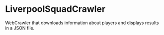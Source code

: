 # LiverpoolSquadCrawler
WebCrawler that downloads information about players and displays results in a JSON file.

